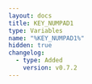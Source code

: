 ```yaml
---
layout: docs
title: KEY_NUMPAD1
type: Variables
name: "%KEY_NUMPAD1%"
hidden: true
changelog:
  - type: Added
    version: v0.7.2
---
```

